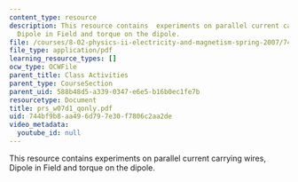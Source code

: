 ```yaml
---
content_type: resource
description: This resource contains  experiments on parallel current carrying wires,
  Dipole in Field and torque on the dipole.
file: /courses/8-02-physics-ii-electricity-and-magnetism-spring-2007/744bf9b8aa496d797e30f7806c2aa2de_prs_w07d1_qonly.pdf
file_type: application/pdf
learning_resource_types: []
ocw_type: OCWFile
parent_title: Class Activities
parent_type: CourseSection
parent_uid: 588b48d5-a339-0347-e6e5-b16b0ec1fe7b
resourcetype: Document
title: prs_w07d1_qonly.pdf
uid: 744bf9b8-aa49-6d79-7e30-f7806c2aa2de
video_metadata:
  youtube_id: null
---
```

This resource contains  experiments on parallel current carrying wires, Dipole in Field and torque on the dipole.

